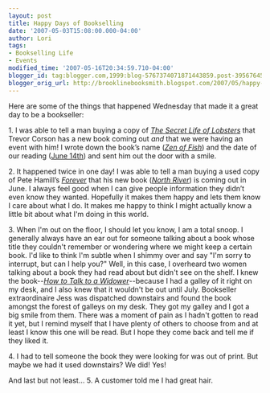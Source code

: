 ```yaml
---
layout: post
title: Happy Days of Bookselling
date: '2007-05-03T15:08:00.000-04:00'
author: Lori
tags:
- Bookselling Life
- Events
modified_time: '2007-05-16T20:34:59.710-04:00'
blogger_id: tag:blogger.com,1999:blog-5767374071871443859.post-3956764523984529166
blogger_orig_url: http://brooklinebooksmith.blogspot.com/2007/05/happy-days-of-bookselling.html
---
```

Here are some of the things that happened Wednesday that made it a great day to be a bookseller:

1\. I was able to tell a man buying a copy of [_The Secret Life of Lobsters_](http://brookline.booksense.com/NASApp/store/Product?s=showproduct&isbn=9780060555597) that Trevor <span class="blsp-spelling-error" id="SPELLING_ERROR_0">Corson</span> has a new book coming out _and_ that we were having an event with him! I wrote down the book’s name (_[Zen of Fish](http://brookline.booksense.com/NASApp/store/Search?s=results&initiate=yes&ks=q&qsselect=KQ&title=&author=&qstext=zen+of+fish)_) and the date of our reading ([June 14<span class="blsp-spelling-error" id="SPELLING_ERROR_1">th</span>](http://brooklinebooksmith.com/Events/MainEvent.html)) and sent him out the door with a smile.

2\. It happened twice in one day! I was able to tell a man buying a used copy of Pete Hamill’s _[Forever](http://brookline.booksense.com/NASApp/store/Product?s=showproduct&isbn=9780316735698)_ that his new book (_[North River](http://brookline.booksense.com/NASApp/store/Product?s=showproduct&isbn=9780316340588)_) is coming out in June. I always feel good when I can give people information they <span class="blsp-spelling-error" id="SPELLING_ERROR_2">didn</span>’t even know they wanted. Hopefully it makes them happy and lets them know I care about what I do. It makes me happy to think I might actually know a little bit about what I'm doing in this world.

3\. When I'm out on the floor, I should let you know, I am a total snoop. I generally always have an ear out for someone talking about a book whose title they couldn't remember or wondering where we might keep a certain book. I'd like to think I'm subtle when I shimmy over and say "I'm sorry to interrupt, but can I help you?" Well, in this case, I overheard two women talking about a book they had read about but didn't see on the shelf. I knew the book--_[How to Talk to a Widower](http://brookline.booksense.com/NASApp/store/Product?s=showproduct&isbn=9780385338905)_--because I had a galley of it right on my desk, and I also knew that it wouldn't be out until July. Bookseller <span class="blsp-spelling-corrected" id="SPELLING_ERROR_3">extraordinaire</span> Jess was dispatched downstairs and found the book <span class="blsp-spelling-corrected" id="SPELLING_ERROR_4">amongst</span> the forest of galleys on my desk. They got my galley and I got a big smile from them. There was a moment of pain as I hadn't gotten to read it yet, but I remind myself that I have plenty of others to choose from and at least I know this one will be read. But I hope they come back and tell me if they liked it.

4\. I had to tell someone the book they were looking for was out of print. But maybe we had it used downstairs? We did! Yes!

And last but not least…
5\. A customer told me I had great hair.